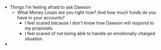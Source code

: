 - Things I'm feeling afraid to ask Dawson
	- What Money Loops are you right now? And how much funds do you have in your accounts?
		- I feel scared because I don't know how Dawson will respond to my proposals.
		- I feel scared of not being able to handle an emotionally charged situation.
-